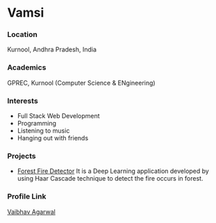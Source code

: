 # Vamsi

### Location

Kurnool, Andhra Pradesh, India

### Academics

GPREC, Kurnool (Computer Science & ENgineering)

### Interests

- Full Stack Web Development
- Programming
- Listening to music
- Hanging out with friends


### Projects

- [Forest Fire Detector](https://github.com/vamsireddy22/Automated-Fire-Alerting-System-to-Authorities) It is a Deep Learning application developed by using Haar Cascade technique to detect the fire occurs in forest. 


### Profile Link

[Vaibhav Agarwal](https://github.com/vamsireddy22)